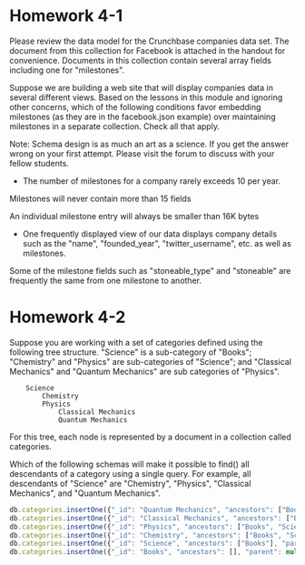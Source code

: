 # Homework 4-1

Please review the data model for the Crunchbase companies data set. The document from this collection for Facebook is attached in the handout for convenience. Documents in this collection contain several array fields including one for "milestones".

Suppose we are building a web site that will display companies data in several different views. Based on the lessons in this module and ignoring other concerns, which of the following conditions favor embedding milestones (as they are in the facebook.json example) over maintaining milestones in a separate collection. Check all that apply.

Note: Schema design is as much an art as a science. If you get the answer wrong on your first attempt. Please visit the forum to discuss with your fellow students.


*	The number of milestones for a company rarely exceeds 10 per year.

Milestones will never contain more than 15 fields

An individual milestone entry will always be smaller than 16K bytes

*	One frequently displayed view of our data displays company details such as the "name", "founded_year", "twitter_username", etc. as well as milestones.

Some of the milestone fields such as "stoneable_type" and "stoneable" are frequently the same from one milestone to another.

# Homework 4-2

Suppose you are working with a set of categories defined using the following tree structure. "Science" is a sub-category of "Books"; "Chemistry" and "Physics" are sub-categories of "Science"; and "Classical Mechanics" and "Quantum Mechanics" are sub categories of "Physics".

```javascriptBooks
    Science
        Chemistry
        Physics
            Classical Mechanics
            Quantum Mechanics
```

For this tree, each node is represented by a document in a collection called categories.

Which of the following schemas will make it possible to find() all descendants of a category using a single query. For example, all descendants of "Science" are "Chemistry", "Physics", "Classical Mechanics", and "Quantum Mechanics".

```javascript
db.categories.insertOne({"_id": "Quantum Mechanics", "ancestors": ["Books", "Science", "Physics"], "parent": "Physics"})
db.categories.insertOne({"_id": "Classical Mechanics", "ancestors": ["Books", "Science", "Physics"], "parent": "Physics"})
db.categories.insertOne({"_id": "Physics", "ancestors": ["Books", "Science"], "parent": "Science"})
db.categories.insertOne({"_id": "Chemistry", "ancestors": ["Books", "Science"], "parent": "Science"})
db.categories.insertOne({"_id": "Science", "ancestors": ["Books"], "parent": "Books"})
db.categories.insertOne({"_id": "Books", "ancestors": [], "parent": null})
```
